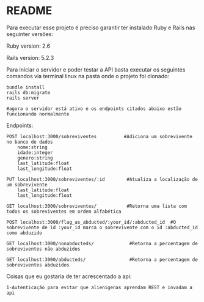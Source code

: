 # README

Para executar esse projeto é preciso garantir ter instalado Ruby e Rails nas seguinter versões:

Ruby version: 2.6

Rails version: 5.2.3

Para iniciar o servidor e poder testar a API basta executar os seguintes comandos via terminal linux na pasta onde o projeto foi clonado:
	
	bundle install
	rails db:migrate
	rails server
	
	#agora o servidor está ativo e os endpoints citados abaixo estão funcionando normalmente


Endpoints:
	
	POST localhost:3000/sobreviventes          #Adiciona um sobrevivente no banco de dados
		nome:string
		idade:integer
		genero:string
		last_latitude:float
		last_longitude:float

	PUT localhost:3000/sobreviventes/:id        #Atualiza a localização de um sobrevivente
		last_latitude:float
		last_longitude:float

	GET localhost:3000/sobreviventes/           #Retorna uma lista com todos os sobreviventes em ordem alfabética

	POST localhost:3000/flag_as_abducted/:your_id/:abducted_id  #O sobrevivente de id :your_id marca o sobrevivente com o id :abducted_id como abduzido

	GET localhost:3000/nonabducteds/             #Retorna a percentagem de sobreviventes não abduzidos

	GET localhost:3000/abducteds/                #Retorna a percentagem de sobreviventes abduzidos
	

Coisas que eu gostaria de ter acrescentado a api:

	1-Autenticação para evitar que alienigenas aprendam REST e invadam a api 

